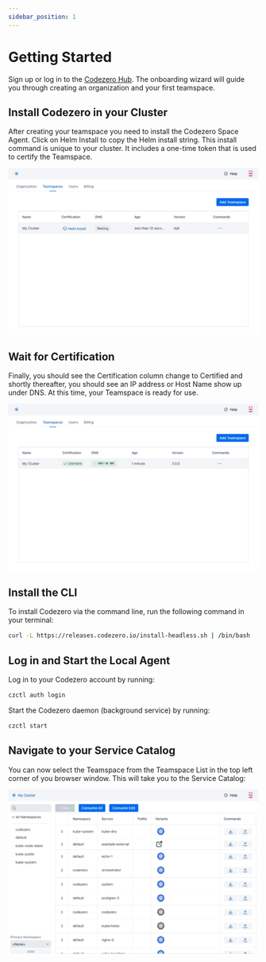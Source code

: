 ```yaml
---
sidebar_position: 1
---
```


# Getting Started

Sign up or log in to the [Codezero Hub](https://hub.codezero.io).
The onboarding wizard will guide you through creating an organization and your first teamspace.

## Install Codezero in your Cluster

After creating your teamspace you need to install the Codezero Space Agent. Click on Helm Install to copy the Helm install string. This install command is unique to your cluster. It includes a one-time token that is used to certify the Teamspace.

![Install Codezero](./_media/ts-helm.jpg)

## Wait for Certification

Finally, you should see the Certification column change to Certified and shortly thereafter, you should see an IP address or Host Name show up under DNS. At this time, your Teamspace is ready for use.

![Install Codezero](./_media/ts-certified.jpg)

## Install the CLI

To install Codezero via the command line, run the following command in your terminal:

```bash
curl -L https://releases.codezero.io/install-headless.sh | /bin/bash
```

## Log in and Start the Local Agent

Log in to your Codezero account by running:

```bash
czctl auth login
```

Start the Codezero daemon (background service) by running:

```bash
czctl start
```

## Navigate to your Service Catalog

You can now select the Teamspace from the Teamspace List in the top left corner of you browser window.
This will take you to the Service Catalog:

![Service Catalog](./_media/service-catalog.jpg)
